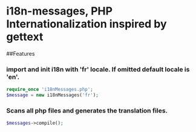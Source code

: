 # i18n-messages, PHP Internationalization inspired by gettext

##Features


### import and init i18n with 'fr' locale. If omitted default locale is 'en'.
```php
require_once 'i18nMessages.php';
$message = new i18nMessages('fr');
```
### Scans all php files and generates the translation files.
```php
$messages->compile();
```
